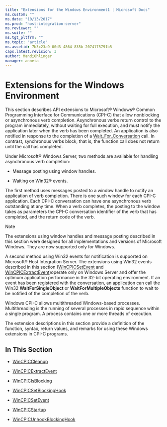 ```yaml
---
title: "Extensions for the Windows Environment1 | Microsoft Docs"
ms.custom: ""
ms.date: "10/13/2017"
ms.prod: "host-integration-server"
ms.reviewer: ""
ms.suite: ""
ms.tgt_pltfrm: ""
ms.topic: "article"
ms.assetid: 7b3c23a9-00d3-4864-835b-2074175791b5
caps.latest.revision: 3
author: MandiOhlinger
manager: anneta
---
```

# Extensions for the Windows Environment
This section describes API extensions to Microsoft® Windows® Common Programming Interface for Communications (CPI-C) that allow nonblocking or asynchronous verb completion. Asynchronous verbs return control to the program immediately, without waiting for full execution, and must notify the application later when the verb has been completed. An application is also notified in response to the completion of a [Wait_For_Conversation](../core/wait-for-conversation-cpi-c.md) call. In contrast, synchronous verbs block, that is, the function call does not return until the call has completed.  
  
 Under Microsoft® Windows Server, two methods are available for handling asynchronous verb completion:  
  
-   Message posting using window handles.  
  
-   Waiting on Win32® events.  
  
 The first method uses messages posted to a window handle to notify an application of verb completion. There is one such window for each CPI-C application. Each CPI-C conversation can have one asynchronous verb outstanding at any time. When a verb completes, the posting to the window takes as parameters the CPI-C conversation identifier of the verb that has completed, and the return code of the verb.  
  
> [!NOTE]
>  The extensions using window handles and message posting described in this section were designed for all implementations and versions of Microsoft Windows. They are now supported only for Windows.  
  
 A second method using Win32 events for notification is supported on Microsoft® Host Integration Server. The extensions using Win32 events described in this section ([WinCPICSetEvent](../core/wincpicsetevent.md) and [WinCPICExtractEvent](../core/wincpicextractevent.md))operate only on Windows Server and offer the optimum application performance in the 32-bit operating environment. If an event has been registered with the conversation, an application can call the Win32 **WaitForSingleObject** or **WaitForMultipleObjects** function to wait to be notified of the completion of the verb.  
  
 Windows CPI-C allows multithreaded Windows-based processes. Multithreading is the running of several processes in rapid sequence within a single program. A process contains one or more threads of execution.  
  
 The extension descriptions in this section provide a definition of the function, syntax, return values, and remarks for using these Windows extensions in CPI-C programs.  
  
## In This Section  
  
-   [WinCPICCleanup](../core/wincpiccleanup.md)  
  
-   [WinCPICExtractEvent](../core/wincpicextractevent.md)  
  
-   [WinCPICIsBlocking](../core/wincpicisblocking.md)  
  
-   [WinCPICSetBlockingHook](../core/wincpicsetblockinghook.md)  
  
-   [WinCPICSetEvent](../core/wincpicsetevent.md)  
  
-   [WinCPICStartup](../core/wincpicstartup.md)  
  
-   [WinCPICUnhookBlockingHook](../core/wincpicunhookblockinghook.md)